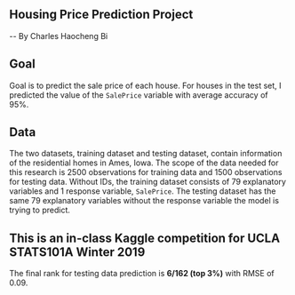## Housing Price Prediction Project
-- By Charles Haocheng Bi

## Goal
Goal is to predict the sale price of each house. For houses in the test set, I predicted the value of the `SalePrice` variable with average accuracy of 95%.

## Data
The two datasets, training dataset and testing dataset, contain information of the residential homes in Ames, Iowa. The scope of the data needed for this research is 2500 observations for training data and 1500 observations for testing data. Without IDs, the training dataset consists of 79 explanatory variables and 1 response variable, `SalePrice`. The testing dataset has the same 79 explanatory variables without the response variable the model is trying to predict.

## This is an in-class Kaggle competition for UCLA STATS101A Winter 2019
The final rank for testing data prediction is **6/162 (top 3%)** with RMSE of 0.09.
